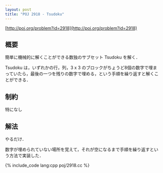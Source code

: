 ```yaml
---
layout: post
title: "POJ 2918 - Tsudoku"
---
```

[http://poj.org/problem?id=2918](http://poj.org/problem?id=2918)

## 概要
簡単に機械的に解くことができる数独のサブセット Tsudoku を解く．

Tsudoku は，いずれかの行，列，3 x 3 のブロックがちょうど8個の数字で埋まっていたら，最後の一つを残りの数字で埋める，という手順を繰り返すと解くことができる．

## 制約
特になし

## 解法
やるだけ．

数字が埋められていない場所を覚えて，それが空になるまで手順を繰り返すという方法で実装した．

{% include_code lang:cpp poj/2918.cc %}
